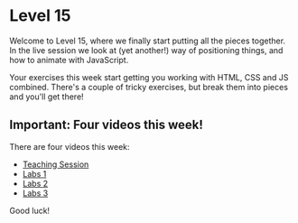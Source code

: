 # Level 15

Welcome to Level 15, where we finally start putting all the pieces together. In the live session we look at (yet another!) way of positioning things, and how to animate with JavaScript.

Your exercises this week start getting you working with HTML, CSS and JS combined. There's a couple of tricky exercises, but break them into pieces and you'll get there!

## Important: Four videos this week!

There are four videos this week:

- [Teaching Session](https://youtube.com/live/abOBYUU6ebU)
- [Labs 1](https://youtube.com/live/ECKGme_2d1k)
- [Labs 2](https://youtube.com/live/W9TdczZymjk)
- [Labs 3](https://youtube.com/live/35J6KczCYgw)

Good luck!
